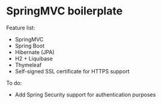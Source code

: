 # SpringMVC boilerplate

Feature list:

 * SpringMVC
 * Spring Boot
 * Hibernate (JPA)
 * H2 + Liquibase
 * Thymeleaf
 * Self-signed SSL certificate for HTTPS support

To do:
  * Add Spring Security support for authentication purposes
   
